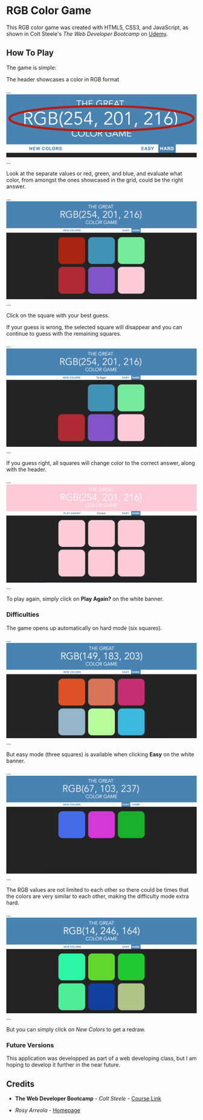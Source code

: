 # RGB Color Game

This RGB color game was created with HTML5, CSS3, and JavaScript, as shown in Colt Steele's *The Web Developer Bootcamp* on [Udemy](https://www.udemy.com/).

## How To Play

The game is simple:

The header showcases a color in RGB format

...
![RGB Value](images/rgbvalue.png)
...

Look at the separate values or red, green, and blue, and evaluate what color, from amongst the ones showcased in the grid, could be the right answer.

...
![Game grid](images/grid.png)
...

Click on the square with your best guess.

If your guess is wrong, the selected square will disappear and you can continue to guess with the remaining squares.

...
![Wrong guess](images/wrong.png)
...

If you guess right, all squares will change color to the correct answer, along with the header.

...
![Right guess](images/winner.png)
...

To play again, simply click on **Play Again?** on the white banner.

### Difficulties

The game opens up automatically on hard mode (six squares).

...
![Hard mode](images/hardmode.png)
...

But easy mode (three squares) is available when clicking **Easy** on the white banner.

...
![Easy mode](images/easymode.png)
...

The RGB values are not limited to each other so there could be times that the colors are very similar to each other, making the difficulty mode extra hard.

...
![Extra hard mode](images/similar.png)
...

But you can simply click on *New Colors* to get a redraw.

### Future Versions

This application was developped as part of a web developing class, but I am hoping to develop it further in the near future.

## Credits

* **The Web Developer Bootcamp** - *Colt Steele* - [Course Link](https://www.udemy.com/course/the-web-developer-bootcamp/)

* *Rosy Arreola* - [Homepage](https://rosyarreola.netlify.com/)





